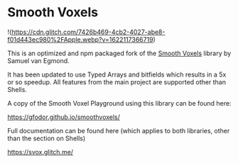 # Smooth Voxels

!(https://cdn.glitch.com/7426b469-4cb2-4027-abe8-f01d443ec980%2FApple.webp?v=1622117366719)

This is an optimized and npm packaged fork of the [Smooth Voxels](https://svox.glitch.me/) library by Samuel van Egmond.

It has been updated to use Typed Arrays and bitfields which results in a 5x or so speedup. All features from the main project are supported other than Shells.

A copy of the Smooth Voxel Playground using this library can be found here:

https://gfodor.github.io/smoothvoxels/

Full documentation can be found here (which applies to both libraries, other than the section on Shells)

https://svox.glitch.me/
